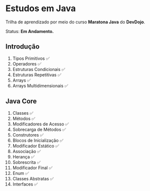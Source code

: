 # **Estudos em Java**

Trilha de aprendizado por meio do curso **Maratona Java** do **DevDojo**.

Status: **Em Andamento.**

## Introdução

1. Tipos Primitivos :white_check_mark:
2. Operadores :white_check_mark:
3. Estruturas Condicionais :white_check_mark:
4. Estruturas Repetitivas :white_check_mark:
5. Arrays :white_check_mark:
6. Arrays Multidimensionais :white_check_mark:

## Java Core

1. Classes :white_check_mark:
2. Métodos :white_check_mark:
3. Modificadores de Acesso :white_check_mark:
4. Sobrecarga de Métodos :white_check_mark: 
5. Construtores :white_check_mark:
6. Blocos de Inicialização :white_check_mark:
7. Modificador Estático :white_check_mark:
8. Associação :white_check_mark:
9. Herança :white_check_mark:
10. Sobrescrita :white_check_mark:
11. Modificador Final :white_check_mark:
12. Enum :white_check_mark:
13. Classes Abstratas :white_check_mark:
14. Interfaces :white_check_mark: